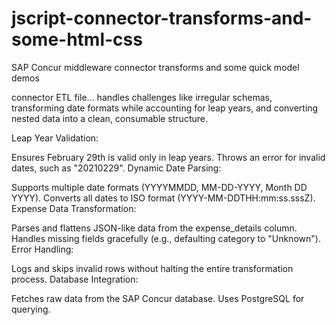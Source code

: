 # jscript-connector-transforms-and-some-html-css
SAP Concur middleware connector transforms and some quick model demos



connector ETL file...
handles challenges like irregular schemas, transforming date formats while accounting for leap years, and converting nested data into a clean, consumable structure.

Leap Year Validation:

Ensures February 29th is valid only in leap years.
Throws an error for invalid dates, such as "20210229".
Dynamic Date Parsing:

Supports multiple date formats (YYYYMMDD, MM-DD-YYYY, Month DD YYYY).
Converts all dates to ISO format (YYYY-MM-DDTHH:mm:ss.sssZ).
Expense Data Transformation:

Parses and flattens JSON-like data from the expense_details column.
Handles missing fields gracefully (e.g., defaulting category to "Unknown").
Error Handling:

Logs and skips invalid rows without halting the entire transformation process.
Database Integration:

Fetches raw data from the SAP Concur database.
Uses PostgreSQL for querying.
